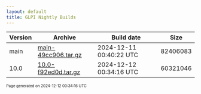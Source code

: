```yaml
---
layout: default
title: GLPI Nightly Builds
---
```


Version|Archive|Build date|Size
---|---|---|---
main|[main-49cc906.tar.gz](main-49cc906.tar.gz)|2024-12-11 00:40:22 UTC|82406083
10.0|[10.0-f92ed0d.tar.gz](10.0-f92ed0d.tar.gz)|2024-12-12 00:34:16 UTC|60321046

<font size="1">Page generated on 2024-12-12 00:34:16 UTC</font>
